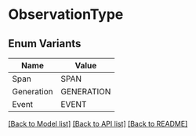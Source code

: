 # ObservationType

## Enum Variants

| Name | Value |
|---- | -----|
| Span | SPAN |
| Generation | GENERATION |
| Event | EVENT |


[[Back to Model list]](../README.md#documentation-for-models) [[Back to API list]](../README.md#documentation-for-api-endpoints) [[Back to README]](../README.md)


